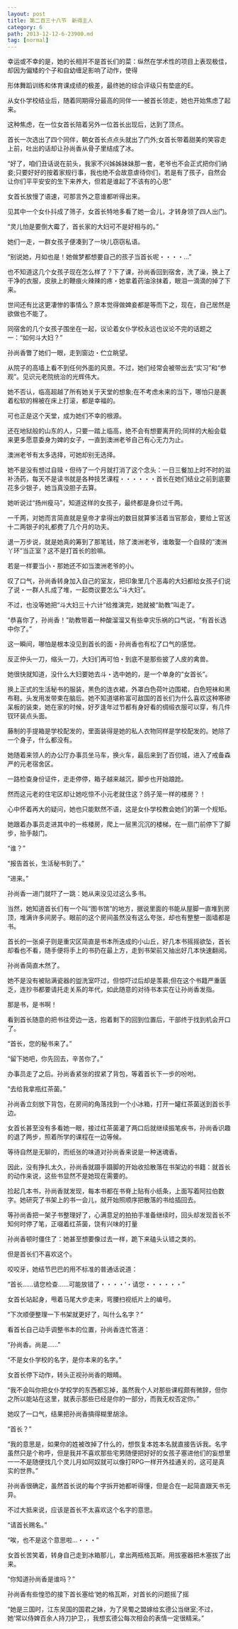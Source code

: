```yaml
---
layout: post
title: 第二百三十八节　新得主人
category: 6
path: 2013-12-12-6-23900.md
tag: [normal]
---
```


幸运或不幸的是，她的长相并不是首长们的菜：纵然在学术性的项目上表现极佳，却因为偏矮的个子和自幼缠足影响了动作，使得

形体舞蹈训练和体育课成绩的极差，最终她的综合评级只有垫底的E。

从女仆学校结业后，随着同期得分最高的同伴一一被首长领走，她也开始焦虑了起来。

这种焦虑，在一位女首长陪着另外一位首长出现后，达到了顶点。

首长一次选出了四个同伴，朝女首长点点头就出了门外;女首长带着甜美的笑容走上前，吐出的话却让孙尚香从骨子里结成了冰。

“好了，咱们丑话说在前头，我家不兴姊姊妹妹那一套，老爷也不会正式把你们纳妾;只要好好的按着家规行事，我也绝不会故意虐待你们，若是有了孩子，自然会让你们平平安安的生下来养大，但若是谁起了不该有的心思”

女首长放慢了语速，可那言外之意谁都听得出来。

见其中一个女仆抖成了筛子，女首长特地多看了她一会儿，才转身领了四人出门。

“灵儿怕是要倒大霉了，首长家的大妇可不是好相与的。”

她们一走，一群女孩子便凑到了一块儿窃窃私语。

“别说她，月如也是！她做梦都想要自己的孩子当首长呢・・・・…”

也不知道这几个女孩子现在怎么样了？下了课，孙尚香回到宿舍，洗了澡，换上了干净的衣服，皮肤上的鞭痕火辣辣的疼・她拿着药油涂抹着，眼泪一滴滴的掉了下来。

世间还有比这更凄惨的事情么？原本觉得做婢妾都是等而下之，现在，自己居然是欲做也不能了。

同宿舍的几个女孩子围坐在一起，议论着女仆学校永远也议论不完的话题之一：“如何斗大妇？”

孙尚香瞥了她们一眼，走到窗边・伫立眺望。

从院子的高墙上看不到任何外面的风景。不过，她们经常会被带出去“实习”和“参观”。见识元老院统治的光辉伟大。

她不否认，临高超越了所有她关于天堂的想象;在不考虑未来的当下，哪怕只是裹着松软的棉被在床上打滚，都是幸福的。

可也正是这个天堂，成为她们不幸的根源。

还在地狱般的山东的人，只要一踏上临高，绝不会有想要离开的;同样的大船会载来更多愿意委身为婢的女子，一直到澳洲老爷自己有心无力为止。

澳洲老爷有太多选择，可她却别无选择。

她不是没有想过自赎・但待了一个月就打消了这个念头：一日三餐加上时不时的滋补汤药，每天不是读书就是各种技艺课程・・・・・・首长在她们结业之前到底要花多少银子，她当真没胆子去算。

她听说过“扬州瘦马”，知道这样的女孩子，最终都是身价过千两。

一千两，对她而言简直就是皇帝才拿得出的数目就算爹活着当官那会，要给上官送十二两银子的礼都费了几个月的功夫。

退一万步说，就是她真的筹到了那笔钱，除了澳洲老爷，谁敢娶一个自赎的”澳洲丫环”当正室？这不是打首长的脸嘛。

若是一样要当小・那她还不如当澳洲老爷的小。

叹了口气，孙尚香转身加入自己的室友，把印象里几个恶毒的大妇都给女孩子们说了说・一群人扎成了堆，一起商议要怎么“斗大妇”。

不过，也没等她把“斗大妇三十六计”给推演完，她就被“助教”叫走了。

“恭喜你了，孙尚香！”助教带着一种酸溜溜又有些幸灾乐祸的口气说，“有首长选中你了。”

这一瞬间，哪怕是根本没见到首长的面・孙尚香也有松了口气的感觉。

反正仲头一刀，缩头一刀，大妇们再可怕・到底不是那些披了人皮的禽兽。

她很快就知道，没什么大妇要她去斗・选中她的，是一个单身的“女首长”。

换上正式的生活秘书的服装，黑色的连衣裙，外罩白色荷叶边围裙，白色短袜和黑布鞋。头发用发带束在脑后。她不知道堪称富可敌国的首长们为什么喜欢这种寒碜呆板的装束，她在家的时候，好歹逢年过节都有身好看的绸缎衣服可以穿，有几件钗环装点头面。

藤制的手提箱是学校配发的，里面装得是她的私人衣物同样是学校配发的。她除了一个身子，什么都没有。

她随着来领人的办公厅办事员坐马车，换火车，最后来到了百仞城，进入了戒备森严的元老宿舍区。

一路检查身份证件，走走停停，箱子越来越沉，脚步也开始踉跄。

然而这元老的住宅区却让她吃惊不小元老就住这？鸽子笼一样的楼房？！

心中怀着再大的疑问，她也只能默然不语，这是女仆学校教会她们的第一个规矩。

她跟着办事员走进其中的一栋楼房，爬上一层黑沉沉的楼梯，在一扇门前停下了脚步，抬手敲门。

“谁？”

“报告首长，生活秘书到了。”

“进来。”

孙尚香一进门就吓了一跳：她从来没见过这么多书。

当然，她知道首长们有一个叫“图书馆”的地方，据说里面的书能从屋脚一直堆到房顶，堆满许多间房子。眼前的这个房间虽然没有这么夸张，却也有整整一面墙都是书。

首长的一张桌子则是重灾区简直是书本所迭成的小山丘，好几本书摇摇欲坠，首长却看也不看，随手便将手上的书扔在最上方，走到书架前又抽出好几本快速翻阅。

孙尚香简直木然了。

她不是没有被贴满瓷器的盥洗室吓过，但惊吓过后却是羡慕;但在这个书籍严重匮乏，连抄书都要请托走关系的年代，如此随意的对待书本实在让孙尚香发指。

那是书，是书啊！

看到首长随意的把书往旁边一迭，抱着剩下的回到位置后，干部终于找到机会开口了。

“首长，您的秘书来了。”

“留下她吧，你先回去，辛苦你了。”

办事员走了之后。孙尚香紧张的捏紧了背包，等着首长下一步的吩咐。

“去给我拿瓶红茶菌。”

孙尚香立刻放下背包，在房间的角落找到一个小冰箱，打开一罐红茶菌送到首长手边。

女首长甚至没有多看她一眼，接过红茶菌灌了两口后就继续振笔疾书，孙尚香识趣的退了两步，照着所学的课程在一边等候。

等待自然是无聊的，而纸张的味道对孙尚香来说是一种迷魂香。

因此，没有挣扎太久，孙尚香就蹑手蹑脚的开始收拾散落在书架边的书籍：就首长的动作来说，这些书显然不是她现在需要的。

捡起几本书，孙尚香就发现，每本书都在书脊上贴有小纸条，上面写着阿拉伯数字。她研究了书架上的书一会儿，就开始照顺序把散落的书给插回去。

等孙尚香把一架子书整理好了，心满意足的拍拍手准备继续时，回头却发现首长不知何时停了笔，正啜着红茶菌，饶有兴味的打量

孙尚香顿时僵住了：她甚至想要像过去一样，跪下来磕头认错之类的。

但是首长们不喜欢这个。

咬咬牙，她结节巴巴的用不标准的普通话说道：

“首长……请您检查……可能放错了・・・・‘・请您・・・・・・”

女首长站起身，甩着马尾大步走来，弯腰扫视纸片上的编号。

“下次顺便整理一下书架就更好了，叫什么名字？”

看首长自己动手调整书本的位置，孙尚香连忙答道：

“孙尚香。尚是……”

“不是女仆学校的名字，是你本来的名字。”

女首长停下动作，转头正视孙尚香的眼睛。

“我不会叫你把女仆学校学的东西都忘掉，虽然我个人对那些课程颇有微辞，但你之所以能站在这里，就表示那些已经是你的一部分，而我无权否定你。”

她叹了一口气，结果把孙尚香搞得糊里胡涂。

“首长？”

“我的意思是，如果你的姓被改掉了什么的，想恢复本姓本名就直接告诉我。名字虽然只是个称呼，但是我并不喜欢那些宅男随便把好好的女孩子塞进他们的妄想里一一不是随便找几个灵儿月如阿奴就可以像打RPG一样开外挂通关的，这可是真实的世界。”

孙尚香很确定，虽然首长说的每个字拆开她都听得懂，但是合在一起简直跟天书无异。

不过大抵来说，应该是首长不太喜欢这个名字的意思。

“请首长赐名。”

“唉，也不是这个意思啦…・・・”

女首长苦笑着，转身自己走到冰箱那儿，拿出两瓶格瓦斯。用拔塞器把木塞拔了出来。

“你知道孙尚香是谁吗？”

孙尚香有些惶恐的接下首长塞给‘她的格瓦斯，对首长的问题摇了摇

“她是三国时，江东吴国的国君之妹，为了吴蜀之盟嫁给玄德公当继室;不过，她‘常以侍婢百余人持刀护卫，，我想玄德公每次相会的表情一定很精采。”

